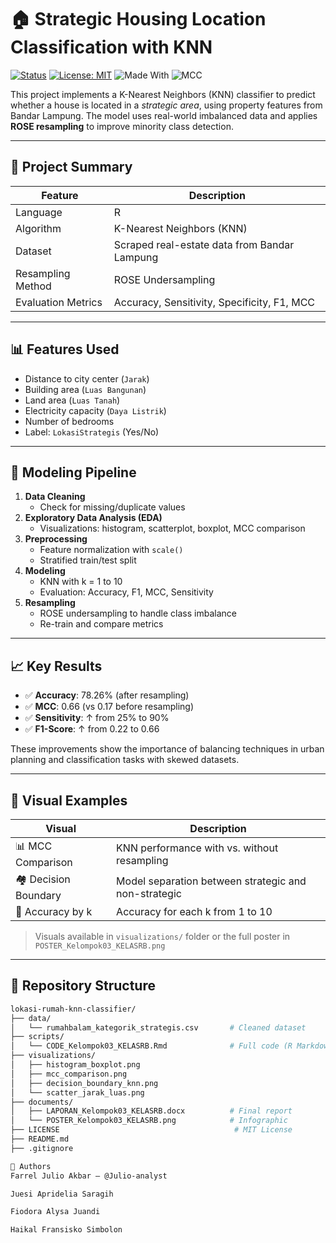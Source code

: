 # 🏠 Strategic Housing Location Classification with KNN

[![Status](https://img.shields.io/badge/Project-Completed-brightgreen)](https://github.com/Julio-analyst)
[![License: MIT](https://img.shields.io/badge/License-MIT-blue.svg)](LICENSE)
![Made With](https://img.shields.io/badge/Made%20with-R-1f78b4?logo=r)
![MCC](https://img.shields.io/badge/MCC-Improved%20(0.05%20→%200.60)-blueviolet)

This project implements a K-Nearest Neighbors (KNN) classifier to predict whether a house is located in a *strategic area*, using property features from Bandar Lampung. The model uses real-world imbalanced data and applies **ROSE resampling** to improve minority class detection.

---

## 📌 Project Summary

| Feature             | Description                                  |
|---------------------|----------------------------------------------|
| Language            | R                                            |
| Algorithm           | K-Nearest Neighbors (KNN)                   |
| Dataset             | Scraped real-estate data from Bandar Lampung |
| Resampling Method   | ROSE Undersampling                          |
| Evaluation Metrics  | Accuracy, Sensitivity, Specificity, F1, MCC |

---

## 📊 Features Used

- Distance to city center (`Jarak`)
- Building area (`Luas Bangunan`)
- Land area (`Luas Tanah`)
- Electricity capacity (`Daya Listrik`)
- Number of bedrooms
- Label: `LokasiStrategis` (Yes/No)

---

## 🔄 Modeling Pipeline

1. **Data Cleaning**
   - Check for missing/duplicate values
2. **Exploratory Data Analysis (EDA)**
   - Visualizations: histogram, scatterplot, boxplot, MCC comparison
3. **Preprocessing**
   - Feature normalization with `scale()`
   - Stratified train/test split
4. **Modeling**
   - KNN with k = 1 to 10
   - Evaluation: Accuracy, F1, MCC, Sensitivity
5. **Resampling**
   - ROSE undersampling to handle class imbalance
   - Re-train and compare metrics

---

## 📈 Key Results

- ✅ **Accuracy**: 78.26% (after resampling)
- ✅ **MCC**: 0.66 (vs 0.17 before resampling)
- ✅ **Sensitivity**: ↑ from 25% to 90%
- ✅ **F1-Score**: ↑ from 0.22 to 0.66

These improvements show the importance of balancing techniques in urban planning and classification tasks with skewed datasets.

---

## 🧠 Visual Examples

| Visual | Description |
|--------|-------------|
| 📊 MCC Comparison | KNN performance with vs. without resampling |
| 🏘️ Decision Boundary | Model separation between strategic and non-strategic |
| 🧩 Accuracy by k | Accuracy for each k from 1 to 10 |

> Visuals available in `visualizations/` folder or the full poster in `POSTER_Kelompok03_KELASRB.png`

---

## 📂 Repository Structure

```bash
lokasi-rumah-knn-classifier/
├── data/
│   └── rumahbalam_kategorik_strategis.csv       # Cleaned dataset
├── scripts/
│   └── CODE_Kelompok03_KELASRB.Rmd              # Full code (R Markdown)
├── visualizations/
│   ├── histogram_boxplot.png
│   ├── mcc_comparison.png
│   ├── decision_boundary_knn.png
│   └── scatter_jarak_luas.png
├── documents/
│   ├── LAPORAN_Kelompok03_KELASRB.docx          # Final report
│   └── POSTER_Kelompok03_KELASRB.png            # Infographic
├── LICENSE                                       # MIT License
├── README.md
├── .gitignore

👥 Authors
Farrel Julio Akbar – @Julio-analyst

Juesi Apridelia Saragih

Fiodora Alysa Juandi

Haikal Fransisko Simbolon